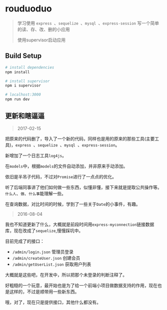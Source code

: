 # rouduoduo

> 学习使用 `express `、`sequelize `、`mysql `、`express-session` 写一个简单的读、存、改、删的小应用
> 
> 使用supervisor启动应用

## Build Setup

``` bash
# install dependencies
npm install

# install supervisor
npm i supervisor

# localhost:3000
npm run dev
```

## 更新和瞎逼逼
> 2017-02-15

把原来的代码删了，导入了一个新的代码，同样也是用的原来的那些工具(主要工具)，`express `、`sequelize `、`mysql `、`express-session`。

新增加了一个日志工具`log4js`。

在`models`中，根据`models`的文件自动添加，并非原来手动添加。

依旧是半吊子代码，不过对`Promise`进行了一点点的优化。

听了后端同事讲了他们如何做一些东西，似懂非懂，接下来就是提取公共操作等。`什么人`、`做`、`什么事`能理解一些。

在查询数据，对比时间的时候，学到了一些关于`Date`的小事件，有趣。



> 2016-08-04

我也不知道更新了什么，大概就是前段时间用`express-myconnection`链接数据库，现在改成了`sequelize`,慢慢踩坑中。

目前完成了的接口：

* `/admin/login.json` 管理员登录
* `/admin/createUser.json` 创建会员
* `/admin/getUserList.json` 获取用户列表

大概就是这些吧，在开发中，所以把那个未登录的判断注释了。

好粗糙的一个玩意，最开始也是为了给一个前端小项目做数据支持的作用，现在也是这样的，不过是顺带用一些新东西。

哦，对了，现在只是提供接口，其他什么都没有。


